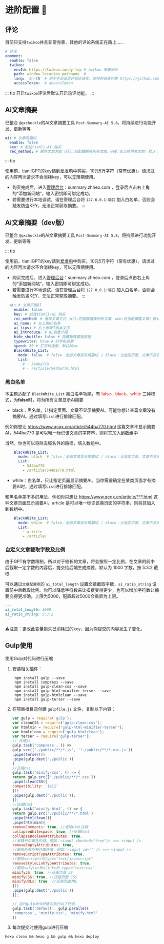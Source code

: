 # 进阶配置 🚀

## 评论

目前只支持`twikoo`并且非常完善，其他的评论系统正在路上……

```yaml
# 评论
comment:
  enable: false
  twikoo:
    envId: https://twikoo.sondy.top # twikoo 部署地址
    path: window.location.pathname  # 
    lang: 'zh-CN' # 用于手动设定评论区语言，支持的语言列表 https://github.com/twikoojs/twikoo/blob/main/src/client/utils/i18n/index.js
    accessToken:  # accessToken 
```

::: tip
开启`twikoo`评论后默认开启热评功能。
:::

## Ai文章摘要

已整合 `@qxchuckle`的Ai文章摘要工具 `Post-Summary-AI 5.8`，将持续进行功能开发、更新等等

```yaml
ai: # 文章页面AI
  enable: false
  key: # 前往tianli-AI 购买
  rec_method: # 推荐文章方式（all:匹配数据库所有文章、web:仅当前博客文章）默认：web
```

::: tip

使用前，tianliGPT的key请到[爱发电](https://afdian.net/item/f18c2e08db4411eda2f25254001e7c00)中购买，10元5万字符（常有优惠）。请求过的内容再次请求不会消耗key，可以无限期使用。

- 购买完成后，进入[管理后台](summary.zhheo.com)：summary.zhheo.com ，登录后点击右上角的“添加新网站”，输入密钥即可绑定成功。
- 若需要进行本地调试，请在管理后台将 `127.0.0.1:端口` 加入白名单，否则会触发防盗KEY，无法正常获取摘要。
:::

## Ai文章摘要（dev版）

已整合 `@qxchuckle`的Ai文章摘要工具 `Post-Summary-AI 5.8`，将持续进行功能开发、更新等等

::: tip

使用前，tianliGPT的key请到[爱发电](https://afdian.net/item/f18c2e08db4411eda2f25254001e7c00)中购买，10元5万字符（常有优惠）。请求过的内容再次请求不会消耗key，可以无限期使用。

- 购买完成后，进入[管理后台](summary.zhheo.com)：summary.zhheo.com ，登录后点击右上角的“添加新网站”，输入密钥即可绑定成功。
- 若需要进行本地调试，请在管理后台将 `127.0.0.1:端口` 加入白名单，否则会触发防盗KEY，无法正常获取摘要。
:::

```yml
  ai: # 文章页面AI
    enable: false
    key: # 前往tianli-AI 购买
    rec_method: # 推荐文章方式（all:匹配数据库所有文章、web:仅当前博客文章）默认：web
    ai_name: # 左上角AI名称
    ai_tips: # 右上角GPT版本文字
    ai_introduce: # AI自我介绍
    hide_shuttle: false # 隐藏矩阵穿梭按钮
    typewriter: true # 打字机效果
    speed: 20 # 打字机速度，默认20ms
    BlackWhite_List:
      mode: false  # false：全部文章显示摘要AI / black：让指定页面、文章不显示摘要AI / white：只让指定文章（页面）显示摘要AI
      List: 
        # - 544ba770
        # - /article/544ba770.html
```

### 黑白名单

本主题适配了 `BlackWhite_List` 黑白名单功能，有 <font color="red">false</font>、<font color="red">black</font>、<font color="red">white</font> 三种模式，为**false**时，将为所有文章显示Ai摘要
 - black：黑名单，让指定页面、文章不显示摘要AI。可能你想让某篇文章没有摘要AI。通过填写`List`进行排除匹配。

例如你想让 https://www.qcqx.cn/article/544ba770.html 这篇文章不显示摘要AI，544ba770 是可以唯一标识该文章的字符串，则将其加入到数组中

当然，你也可以将除去域名外的路径，填入数组中。

```yml
    BlackWhite_List:
      mode: black  # false：全部文章显示摘要AI / black：让指定页面、文章不显示摘要AI / white：只让指定文章（页面）显示摘要AI
      List: 
        - 544ba770
        - /article/544ba770.html
```

 - white：白名单，只让指定页面显示摘要AI。当你需要确定在某类页面才有摘要AI时，通过填写`List`进行排除匹配。

和黑名单差不多的用法，例如你只想让 https://www.qcqx.cn/article/***.html 这种文章页面显示摘要AI，article 是可以唯一标识该类页面的字符串，则将其加入到数组中。

```yml
    BlackWhite_List:
      mode: white  # false：全部文章显示摘要AI / black：让指定页面、文章不显示摘要AI / white：只让指定文章（页面）显示摘要AI
      List: 
        - article
        - /article/
```

### 自定义文章截取字数及比例

由于GPT有字数限制，所以对于较长的文章，将会按照一定比例，在文章的前中后截取一定字数的内容后，提交给后端生成摘要，默认为 1000 字数，按 5:3:2 截取

可以通过`文章配置项`的 `ai_total_length` 设置文章截取字数，`ai_ratio_string` 设置前中后截取比例。你可以降低字符数来让扣费变得更少，也可以增加字符数让摘要变得更准确。上限为5000，配置超过5000会重置为上限。

```markdown
---
ai_total_length: 1000
ai_ratio_string: 5:3:2
---
```

⚠️注意：更改此变量损失已消耗过的key，因为你提交的内容发生了变化。

## Gulp使用
使用Gulp对代码进行压缩
1. 安装相关插件：
    ```shell
     npm install gulp --save
     npm install compress --save
     npm install gulp-clean-css --save
     npm install gulp-html-minifier-terser --save
     npm install gulp-htmlclean --save
     npm install gulp-terser --save
    ```
2. 在项目根目录创建 `gulpfile.js` 文件，复制以下内容：
    ```js
    var gulp = require('gulp');
    var cleanCSS = require('gulp-clean-css');
    var htmlmin = require('gulp-html-minifier-terser');
    var htmlclean = require('gulp-htmlclean');
    var terser = require('gulp-terser');
    // 压缩js
    gulp.task('compress', () =>
    gulp.src(['./public/**/*.js', '!./public/**/*.min.js'])
    .pipe(terser())
    .pipe(gulp.dest('./public'))
    )
    //压缩css
    gulp.task('minify-css', () => {
    return gulp.src(['./public/**/*.css'])
    .pipe(cleanCSS({
    compatibility: 'ie11'
    }))
    .pipe(gulp.dest('./public'));
    });
    //压缩html
    gulp.task('minify-html', () => {
    return gulp.src('./public/**/*.html')
    .pipe(htmlclean())
    .pipe(htmlmin({
    removeComments: true, //清除html注释
    collapseWhitespace: true, //压缩html
    collapseBooleanAttributes: true,
    //省略布尔属性的值，例如：<input checked="true"/> ==> <input />
    removeEmptyAttributes: true,
    //删除所有空格作属性值，例如：<input id="" /> ==> <input />
    removeScriptTypeAttributes: true,
    //删除<script>的type="text/javascript"
    removeStyleLinkTypeAttributes: true,
    //删除<style>和<link>的 type="text/css"
    minifyJS: true, //压缩页面 JS
    minifyCSS: true, //压缩页面 CSS
    minifyURLs: true  //压缩页面URL
    }))
    .pipe(gulp.dest('./public'))
    });
    
    // 运行gulp命令时依次执行以下任务
    gulp.task('default', gulp.parallel(
    'compress', 'minify-css', 'minify-html'
    ))
    ```
3. 每次提交时使用gulp进行压缩
```shell
hexo clean && hexo g && gulp && hexo deploy
```